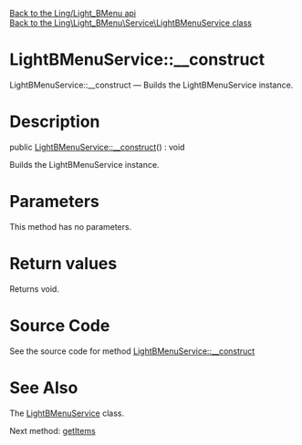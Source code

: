 [Back to the Ling/Light_BMenu api](https://github.com/lingtalfi/Light_BMenu/blob/master/doc/api/Ling/Light_BMenu.md)<br>
[Back to the Ling\Light_BMenu\Service\LightBMenuService class](https://github.com/lingtalfi/Light_BMenu/blob/master/doc/api/Ling/Light_BMenu/Service/LightBMenuService.md)


LightBMenuService::__construct
================



LightBMenuService::__construct — Builds the LightBMenuService instance.




Description
================


public [LightBMenuService::__construct](https://github.com/lingtalfi/Light_BMenu/blob/master/doc/api/Ling/Light_BMenu/Service/LightBMenuService/__construct.md)() : void




Builds the LightBMenuService instance.




Parameters
================

This method has no parameters.


Return values
================

Returns void.








Source Code
===========
See the source code for method [LightBMenuService::__construct](https://github.com/lingtalfi/Light_BMenu/blob/master/Service/LightBMenuService.php#L80-L85)


See Also
================

The [LightBMenuService](https://github.com/lingtalfi/Light_BMenu/blob/master/doc/api/Ling/Light_BMenu/Service/LightBMenuService.md) class.

Next method: [getItems](https://github.com/lingtalfi/Light_BMenu/blob/master/doc/api/Ling/Light_BMenu/Service/LightBMenuService/getItems.md)<br>


